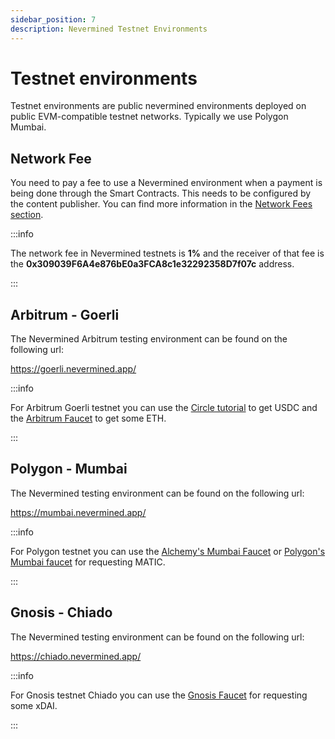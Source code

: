 ```yaml
---
sidebar_position: 7
description: Nevermined Testnet Environments
---
```


# Testnet environments

Testnet environments are public nevermined environments deployed on public EVM-compatible testnet networks. Typically we use Polygon Mumbai.

## Network Fee

You need to pay a fee to use a Nevermined environment when a payment is being done through the Smart Contracts. This needs to be configured by the content publisher. You can find more information in the [Network Fees section](09-network-fees.mdx).

:::info

The network fee in Nevermined testnets is **1%** and the receiver of that fee is the **0x309039F6A4e876bE0a3FCA8c1e32292358D7f07c** address.

:::

## Arbitrum - Goerli

The Nevermined Arbitrum testing environment can be found on the following url:

https://goerli.nevermined.app/

:::info

For Arbitrum Goerli testnet you can use the [Circle tutorial](https://developers.circle.com/developer/docs/funding-test-wallets#option-2-fund-your-wallet-with-an-external-usdc-transfer) to get USDC and the [Arbitrum Faucet](https://faucet.triangleplatform.com/arbitrum/goerli) to get some ETH.

:::

## Polygon - Mumbai

The Nevermined testing environment can be found on the following url:

https://mumbai.nevermined.app/

:::info

For Polygon testnet you can use the [Alchemy's Mumbai Faucet](https://mumbaifaucet.com/) or [Polygon's Mumbai faucet](https://faucet.polygon.technology/) for requesting MATIC.

:::


## Gnosis - Chiado

The Nevermined testing environment can be found on the following url:

https://chiado.nevermined.app/

:::info

For Gnosis testnet Chiado you can use the [Gnosis Faucet](https://gnosisfaucet.com/) for requesting some xDAI.

:::
